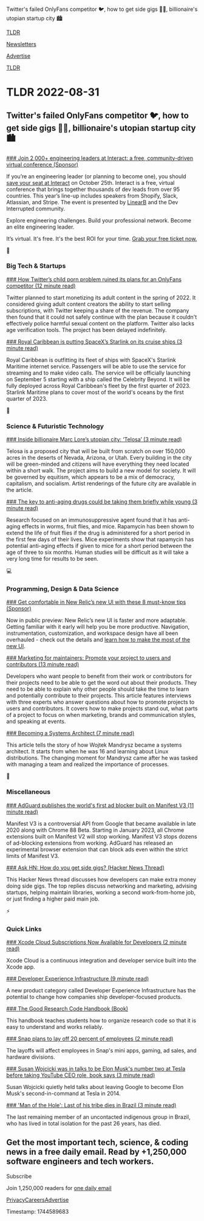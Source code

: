 Twitter's failed OnlyFans competitor 🐦, how to get side gigs 👨‍💻, billionaire's utopian startup city 🏙️

[TLDR](/)

[Newsletters](/newsletters)

[Advertise](https://advertise.tldr.tech/)

[TLDR](/)

# TLDR 2022-08-31

## Twitter's failed OnlyFans competitor 🐦, how to get side gigs 👨‍💻, billionaire's utopian startup city 🏙️

### 

[### Join 2,000+ engineering leaders at Interact: a free, community-driven virtual conference (Sponsor)](https://devinterrupted.com/event/interact/?utm_source=tldr&amp;utm_medium=email&amp;utm_campaign=202210%20-%20event%20-%20interact%20-%20paid%20referral%20-%20tldr)

If you’re an engineering leader (or planning to become one), you should [save your seat at Interact](https://devinterrupted.com/event/interact/?utm_source=TLDR&utm_medium=email&utm_campaign=202210%20-%20Event%20-%20Interact%20-%20Paid%20Referral%20-%20TLDR) on October 25th. Interact is a free, virtual conference that brings together thousands of dev leads from over 95 countries. This year’s line-up includes speakers from Shopify, Slack, Atlassian, and Stripe. The event is presented by [LinearB](https://devinterrupted.com/event/interact/?utm_source=TLDR&utm_medium=email&utm_campaign=202210%20-%20Event%20-%20Interact%20-%20Paid%20Referral%20-%20TLDR) and the Dev Interrupted community.

Explore engineering challenges. Build your professional network. Become an elite engineering leader.

It’s virtual. It's free. It's the best ROI for your time. [Grab your free ticket now.](https://devinterrupted.com/event/interact/?utm_source=TLDR&utm_medium=email&utm_campaign=202210%20-%20Event%20-%20Interact%20-%20Paid%20Referral%20-%20TLDR)

📱

### Big Tech & Startups

[### How Twitter’s child porn problem ruined its plans for an OnlyFans competitor (12 minute read)](https://www.theverge.com/23327809/twitter-onlyfans-child-sexual-content-problem-elon-musk?scrolla=5eb6d68b7fedc32c19ef33b4?utm_source=tldrnewsletter)

Twitter planned to start monetizing its adult content in the spring of 2022. It considered giving adult content creators the ability to start selling subscriptions, with Twitter keeping a share of the revenue. The company then found that it could not safely continue with the plan because it couldn't effectively police harmful sexual content on the platform. Twitter also lacks age verification tools. The project has been delayed indefinitely.

[### Royal Caribbean is putting SpaceX’s Starlink on its cruise ships (3 minute read)](https://www.theverge.com/2022/8/30/23329610/royal-caribbean-spacex-starlink-cruise-ships-celebrity-silversea?scrolla=5eb6d68b7fedc32c19ef33b4?utm_source=tldrnewsletter)

Royal Caribbean is outfitting its fleet of ships with SpaceX's Starlink Maritime internet service. Passengers will be able to use the service for streaming and to make video calls. The service will be officially launching on September 5 starting with a ship called the Celebrity Beyond. It will be fully deployed across Royal Caribbean's fleet by the first quarter of 2023. Starlink Maritime plans to cover most of the world's oceans by the first quarter of 2023.

🚀

### Science & Futuristic Technology

[### Inside billionaire Marc Lore’s utopian city: ‘Telosa’ (3 minute read)](https://nypost.com/2022/08/25/inside-billionaire-marc-lores-utopian-city-telosa/?utm_source=tldrnewsletter)

Telosa is a proposed city that will be built from scratch on over 150,000 acres in the deserts of Nevada, Arizona, or Utah. Every building in the city will be green-minded and citizens will have everything they need located within a short walk. The project aims to build a new model for society. It will be governed by equitism, which appears to be a mix of democracy, capitalism, and socialism. Artist renderings of the future city are available in the article.

[### The key to anti-aging drugs could be taking them briefly while young (3 minute read)](https://newatlas.com/health-wellbeing/rapamycin-anti-aging-drugs-study-age-efficacy-young/?utm_source=tldrnewsletter)

Research focused on an immunosuppressive agent found that it has anti-aging effects in worms, fruit flies, and mice. Rapamycin has been shown to extend the life of fruit flies if the drug is administered for a short period in the first few days of their lives. Mice experiments show that rapamycin has potential anti-aging effects if given to mice for a short period between the age of three to six months. Human studies will be difficult as it will take a very long time for results to be seen.

💻

### Programming, Design & Data Science

[### Get comfortable in New Relic’s new UI with these 8 must-know tips (Sponsor)](https://newrelic.com/blog/nerdlog/new-ui-new-relic?utm_source=tldr&amp;utm_medium=community&amp;utm_campaign=global-fy23-q2-new_ui_new_relic)

Now in public preview: New Relic’s new UI is faster and more adaptable. Getting familiar with it early will help you be more productive. Navigation, instrumentation, customization, and workspace design have all been overhauled - check out the details and [learn how to make the most of the new UI](https://newrelic.com/blog/nerdlog/new-ui-new-relic?utm_source=tldr&utm_medium=community&utm_campaign=global-fy23-q2-new_ui_new_relic).

[### Marketing for maintainers: Promote your project to users and contributors (13 minute read)](https://github.blog/2022-07-28-marketing-for-maintainers-how-to-promote-your-project-to-both-users-and-contributors/?utm_source=tldrnewsletter)

Developers who want people to benefit from their work or contributors for their projects need to be able to get the word out about their products. They need to be able to explain why other people should take the time to learn and potentially contribute to their projects. This article features interviews with three experts who answer questions about how to promote projects to users and contributors. It covers how to make projects stand out, what parts of a project to focus on when marketing, brands and communication styles, and speaking at events.

[### Becoming a Systems Architect (7 minute read)](https://wojtekmandrysz.com/blog/systems-architect/?utm_source=tldrnewsletter)

This article tells the story of how Wojtek Mandrysz became a systems architect. It starts from when he was 16 and learning about Linux distributions. The changing moment for Mandrysz came after he was tasked with managing a team and realized the importance of processes.

🎁

### Miscellaneous

[### AdGuard publishes the world's first ad blocker built on Manifest V3 (11 minute read)](https://adguard.com/en/blog/adguard-mv3.html?utm_source=tldrnewsletter)

Manifest V3 is a controversial API from Google that became available in late 2020 along with Chrome 88 Beta. Starting in January 2023, all Chrome extensions built on Manifest V2 will stop working. Manifest V3 stops dozens of ad-blocking extensions from working. AdGuard has released an experimental browser extension that can block ads even within the strict limits of Manifest V3.

[### Ask HN: How do you get side gigs? (Hacker News Thread)](https://news.ycombinator.com/item?id=32648956)

This Hacker News thread discusses how developers can make extra money doing side gigs. The top replies discuss networking and marketing, advising startups, helping maintain libraries, working a second work-from-home job, or just finding a higher paid main job.

⚡

### Quick Links

[### Xcode Cloud Subscriptions Now Available for Developers (2 minute read)](https://www.macrumors.com/2022/08/30/xcode-cloud-subscription-developers/?utm_source=tldrnewsletter)

Xcode Cloud is a continuous integration and developer service built into the Xcode app.

[### Developer Experience Infrastructure (9 minute read)](https://kenneth.io/post/developer-experience-infrastructure-dxi?utm_source=tldrnewsletter)

A new product category called Developer Experience Infrastructure has the potential to change how companies ship developer-focused products.

[### The Good Research Code Handbook (Book)](https://goodresearch.dev/index.html?utm_source=tldrnewsletter)

This handbook teaches students how to organize research code so that it is easy to understand and works reliably.

[### Snap plans to lay off 20 percent of employees (2 minute read)](https://www.theverge.com/2022/8/30/23329301/snap-layoffs-20-percent-employees-snapchat?utm_source=tldrnewsletter)

The layoffs will affect employees in Snap's mini apps, gaming, ad sales, and hardware divisions.

[### Susan Wojcicki was in talks to be Elon Musk's number two at Tesla before taking YouTube CEO role, book says (3 minute read)](https://www.cnbc.com/2022/08/30/susan-wojcicki-had-talks-to-become-tesla-coo-in-2014-new-book.html?utm_source=tldrnewsletter)

Susan Wojcicki quietly held talks about leaving Google to become Elon Musk's second-in-command at Tesla in 2014.

[### 'Man of the Hole': Last of his tribe dies in Brazil (3 minute read)](https://www.bbc.com/news/world-latin-america-62712318?utm_source=tldrnewsletter)

The last remaining member of an uncontacted indigenous group in Brazil, who has lived in total isolation for the past 26 years, has died.

## Get the most important tech, science, & coding news in a free daily email. Read by +1,250,000 software engineers and tech workers.

Subscribe

Join 1,250,000 readers for [one daily email](/api/latest/tech)

[Privacy](/privacy)[Careers](https://jobs.ashbyhq.com/tldr.tech)[Advertise](/tech/advertise)

Timestamp: 1744589683